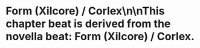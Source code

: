 # Form (Xilcore) / Corlex\n\nThis chapter beat is derived from the novella beat: Form (Xilcore) / Corlex.
